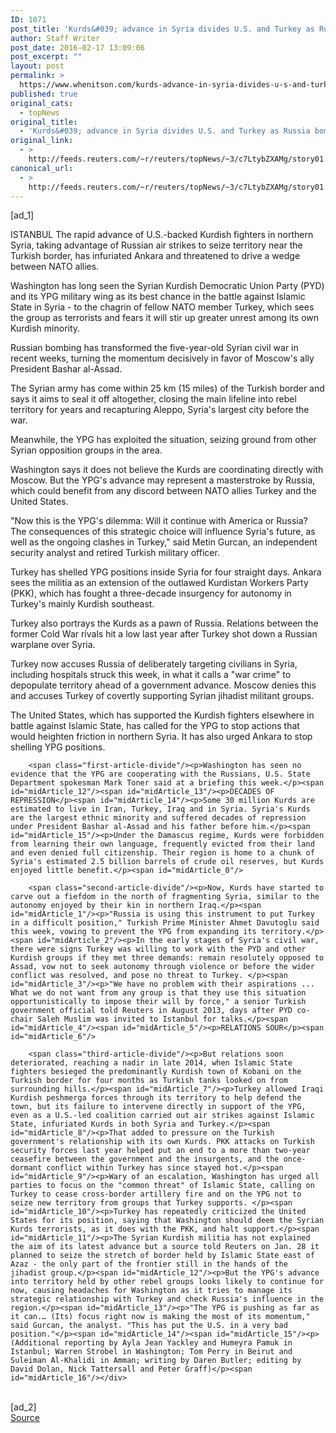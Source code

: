```yaml
---
ID: 1071
post_title: 'Kurds&#039; advance in Syria divides U.S. and Turkey as Russia bombs'
author: Staff Writer
post_date: 2016-02-17 13:09:06
post_excerpt: ""
layout: post
permalink: >
  https://www.whenitson.com/kurds-advance-in-syria-divides-u-s-and-turkey-as-russia-bombs/
published: true
original_cats:
  - topNews
original_title:
  - 'Kurds&#039; advance in Syria divides U.S. and Turkey as Russia bombs'
original_link:
  - >
    http://feeds.reuters.com/~r/reuters/topNews/~3/c7LtybZXAMg/story01.htm
canonical_url:
  - >
    http://feeds.reuters.com/~r/reuters/topNews/~3/c7LtybZXAMg/story01.htm
---
```

 [ad_1]
<br><div id="articleText">
<span id="midArticle_start"/>

<span id="midArticle_0"/><span class="focusParagraph" readability="6"><p><span class="articleLocation">ISTANBUL</span> The rapid advance of U.S.-backed Kurdish fighters in northern Syria, taking advantage of Russian air strikes to seize territory near the Turkish border, has infuriated Ankara and threatened to drive a wedge between NATO allies.</p></span><span id="midArticle_1"/><p>Washington has long seen the Syrian Kurdish Democratic Union Party (PYD) and its YPG military wing as its best chance in the battle against Islamic State in Syria - to the chagrin of fellow NATO member Turkey, which sees the group as terrorists and fears it will stir up greater unrest among its own Kurdish minority.</p><span id="midArticle_2"/><p>Russian bombing has transformed the five-year-old Syrian civil war in recent weeks, turning the momentum decisively in favor of Moscow's ally President Bashar al-Assad.</p><span id="midArticle_3"/><p>The Syrian army has come within 25 km (15 miles) of the Turkish border and says it aims to seal it off altogether, closing the main lifeline into rebel territory for years and recapturing Aleppo, Syria's largest city before the war.</p><span id="midArticle_4"/><p>Meanwhile, the YPG has exploited the situation, seizing ground from other Syrian opposition groups in the area.</p><span id="midArticle_5"/><p>Washington says it does not believe the Kurds are coordinating directly with Moscow. But the YPG's advance may represent a masterstroke by Russia, which could benefit from any discord between NATO allies Turkey and the United States.</p><span id="midArticle_6"/><p>"Now this is the YPG's dilemma: Will it continue with America or Russia? The consequences of this strategic choice will influence Syria's future, as well as the ongoing clashes in Turkey," said Metin Gurcan, an independent security analyst and retired Turkish military officer.</p><span id="midArticle_7"/><p>Turkey has shelled YPG positions inside Syria for four straight days. Ankara sees the militia as an extension of the outlawed Kurdistan Workers Party (PKK), which has fought a three-decade insurgency for autonomy in Turkey's mainly Kurdish southeast.</p><span id="midArticle_8"/><p>Turkey also portrays the Kurds as a pawn of Russia. Relations between the former Cold War rivals hit a low last year after Turkey shot down a Russian warplane over Syria.</p><span id="midArticle_9"/><p>Turkey now accuses Russia of deliberately targeting civilians in Syria, including hospitals struck this week, in what it calls a "war crime" to depopulate territory ahead of a government advance. Moscow denies this and accuses Turkey of covertly supporting Syrian jihadist militant groups.</p><span id="midArticle_10"/><p>The United States, which has supported the Kurdish fighters elsewhere in battle against Islamic State, has called for the YPG to stop actions that would heighten friction in northern Syria. It has also urged Ankara to stop shelling YPG positions.</p><span id="midArticle_11"/>
        
        <span class="first-article-divide"/><p>Washington has seen no evidence that the YPG are cooperating with the Russians, U.S. State Department spokesman Mark Toner said at a briefing this week.</p><span id="midArticle_12"/><span id="midArticle_13"/><p>DECADES OF REPRESSION</p><span id="midArticle_14"/><p>Some 30 million Kurds are estimated to live in Iran, Turkey, Iraq and in Syria. Syria's Kurds are the largest ethnic minority and suffered decades of repression under President Bashar al-Assad and his father before him.</p><span id="midArticle_15"/><p>Under the Damascus regime, Kurds were forbidden from learning their own language, frequently evicted from their land and even denied full citizenship. Their region is home to a chunk of Syria's estimated 2.5 billion barrels of crude oil reserves, but Kurds enjoyed little benefit.</p><span id="midArticle_0"/>
        
        <span class="second-article-divide"/><p>Now, Kurds have started to carve out a fiefdom in the north of fragmenting Syria, similar to the autonomy enjoyed by their kin in northern Iraq.</p><span id="midArticle_1"/><p>"Russia is using this instrument to put Turkey in a difficult position," Turkish Prime Minister Ahmet Davutoglu said this week, vowing to prevent the YPG from expanding its territory.</p><span id="midArticle_2"/><p>In the early stages of Syria's civil war, there were signs Turkey was willing to work with the PYD and other Kurdish groups if they met three demands: remain resolutely opposed to Assad, vow not to seek autonomy through violence or before the wider conflict was resolved, and pose no threat to Turkey. </p><span id="midArticle_3"/><p>"We have no problem with their aspirations ... What we do not want from any group is that they use this situation opportunistically to impose their will by force," a senior Turkish government official told Reuters in August 2013, days after PYD co-chair Saleh Muslim was invited to Istanbul for talks.</p><span id="midArticle_4"/><span id="midArticle_5"/><p>RELATIONS SOUR</p><span id="midArticle_6"/>
        
        <span class="third-article-divide"/><p>But relations soon deteriorated, reaching a nadir in late 2014, when Islamic State fighters besieged the predominantly Kurdish town of Kobani on the Turkish border for four months as Turkish tanks looked on from surrounding hills.</p><span id="midArticle_7"/><p>Turkey allowed Iraqi Kurdish peshmerga forces through its territory to help defend the town, but its failure to intervene directly in support of the YPG, even as a U.S.-led coalition carried out air strikes against Islamic State, infuriated Kurds in both Syria and Turkey.</p><span id="midArticle_8"/><p>That added to pressure on the Turkish government's relationship with its own Kurds. PKK attacks on Turkish security forces last year helped put an end to a more than two-year ceasefire between the government and the insurgents, and the once-dormant conflict within Turkey has since stayed hot.</p><span id="midArticle_9"/><p>Wary of an escalation, Washington has urged all parties to focus on the "common threat" of Islamic State, calling on Turkey to cease cross-border artillery fire and on the YPG not to seize new territory from groups that Turkey supports. </p><span id="midArticle_10"/><p>Turkey has repeatedly criticized the United States for its position, saying that Washington should deem the Syrian Kurds terrorists, as it does with the PKK, and halt support.</p><span id="midArticle_11"/><p>The Syrian Kurdish militia has not explained the aim of its latest advance but a source told Reuters on Jan. 28 it planned to seize the stretch of border held by Islamic State east of Azaz - the only part of the frontier still in the hands of the jihadist group.</p><span id="midArticle_12"/><p>But the YPG's advance into territory held by other rebel groups looks likely to continue for now, causing headaches for Washington as it tries to manage its strategic relationship with Turkey and check Russia's influence in the region.</p><span id="midArticle_13"/><p>"The YPG is pushing as far as it can.… (Its) focus right now is making the most of its momentum," said Gurcan, the analyst. "This has put the U.S. in a very bad position."</p><span id="midArticle_14"/><span id="midArticle_15"/><p> (Additional reporting by Ayla Jean Yackley and Humeyra Pamuk in Istanbul; Warren Strobel in Washington; Tom Perry in Beirut and Suleiman Al-Khalidi in Amman; writing by Daren Butler; editing by David Dolan, Nick Tattersall and Peter Graff)</p><span id="midArticle_16"/></div>
<br>[ad_2]
<br><a href="http://feeds.reuters.com/~r/reuters/topNews/~3/c7LtybZXAMg/story01.htm">Source </a>